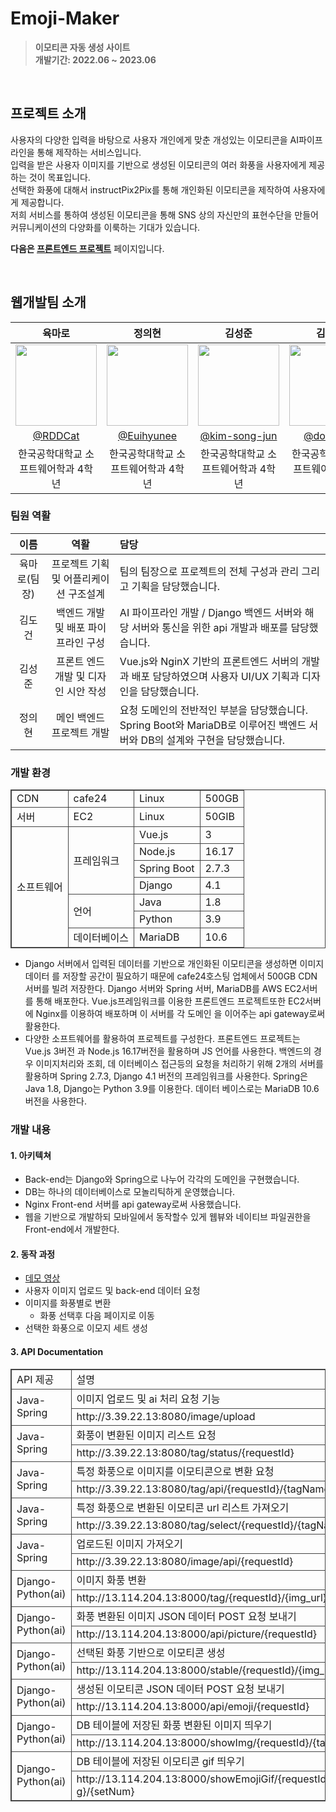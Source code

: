 # Emoji-Maker
> **이모티콘 자동 생성 사이트** <br/> **개발기간: 2022.06 ~ 2023.06** 
<br/>

## 프로젝트 소개 

사용자의 다양한 입력을 바탕으로 사용자 개인에게 맞춘 개성있는 이모티콘을 AI파이프라인을 통해 제작하는 서비스입니다. 
<br>
입력을 받은 사용자 이미지를 기반으로 생성된 이모티콘의 여러 화풍을 사용자에게 제공하는 것이 목표입니다.
<br>
선택한 화풍에 대해서 instructPix2Pix를 통해 개인화된 이모티콘을 제작하여 사용자에게 제공합니다.
<br>
저희 서비스를 통하여 생성된 이모티콘을 통해 SNS 상의 자신만의 표현수단을 만들어 커뮤니케이션의 다양화를 이룩하는 기대가 있습니다. 

**다음은 [프론트엔드 프로젝트](https://github.com/kim-song-jun/MyEmoji)**  페이지입니다. 

<br/>

## 웹개발팀 소개 

|육마로|정의현|김성준|김도건|
|:---:|:---:|:---:|:---:|
|<img width="130px" src="https://avatars.githubusercontent.com/u/55569476?v=4"/>|<img width="130px" src="https://avatars.githubusercontent.com/u/98465697?v=4"/>|<img width="130px" src="https://avatars.githubusercontent.com/u/90247223?v=4"/>|<img width="130px" src="https://avatars.githubusercontent.com/u/102578327?v=4"/>|
|[@RDDCat](https://github.com/RDDcat)|[@Euihyunee](https://github.com/Euihyunee)|[@kim-song-jun](https://github.com/kim-song-jun)|[@dogeonK](https://github.com/dogeonK)|
|한국공학대학교 소프트웨어학과 4학년|한국공학대학교 소프트웨어학과 4학년|한국공학대학교 소프트웨어학과 4학년|한국공학대학교 소프트웨어학과 4학년|



### 팀원 역활 

|이름|역활|담당|
|:---:|:---:|:---|
|육마로(팀장)|프로젝트 기획 및 어플리케이션 구조설계|팀의 팀장으로 프로젝트의 전체 구성과 관리 그리고 기획을 담당했습니다.|
|김도건| 백엔드 개발 및 배포 파이프라인 구성|AI 파이프라인 개발 / Django 백엔드 서버와 해당 서버와 통신을 위한 api 개발과 배포를 담당했습니다.|
|김성준| 프론트 엔드 개발 및 디자인 시안 작성|Vue.js와 NginX 기반의 프론트엔드 서버의 개발과 배포 담당하였으며 사용자 UI/UX 기획과 디자인을 담당했습니다.|
|정의현| 메인 백엔드 프로젝트 개발|요청 도메인의 전반적인 부분을 담당했습니다. Spring Boot와 MariaDB로 이루어진 백엔드 서버와 DB의 설계와 구현을 담당했습니다.|




### 개발 환경 



<table style="border:2px; width: 100%; border-collapse: collapse; border: 1px solid #444444; margin: 0 auto;"> 
    <tr style="border:1px solid #444444;">
        <td style="border:1px solid #444444;"> CDN</td>
        <td style="border:1px solid #444444;"> cafe24</td>
        <td style="border:1px solid #444444;"> Linux</td>
        <td style="border:1px solid #444444;"> 500GB</td>
    </tr>
    <tr style="border:1px solid #444444;">
        <td style="border:1px solid #444444;"> 서버</td>
        <td style="border:1px solid #444444;"> EC2</td>
        <td style="border:1px solid #444444;"> Linux</td>
        <td style="border:1px solid #444444;"> 50GIB</td>
    </tr>
    <tr style="border:1px solid #444444;">
        <td style="border:1px solid #444444;" rowspan='7'> 소프트웨어</td>
        <td style="border:1px solid #444444;" rowspan='4' > 프레임워크</td>
        <td style="border:1px solid #444444;"> Vue.js</td>
        <td style="border:1px solid #444444;"> 3</td>
    </tr>
    <tr style="border:1px solid #444444;">
        <td style="border:1px solid #444444;"> Node.js</td>
        <td style="border:1px solid #444444;"> 16.17</td>
    </tr>
    <tr style="border:1px solid #444444;">
        <td style="border:1px solid #444444;"> Spring Boot</td>
        <td style="border:1px solid #444444;"> 2.7.3</td>
    </tr>
    <tr style="border:1px solid #444444;">
        <td style="border:1px solid #444444;"> Django</td>
        <td style="border:1px solid #444444;"> 4.1</td>
    </tr>
    <tr style="border:1px solid #444444;">
        <td style="border:1px solid #444444;" rowspan='2'> 언어 </td>
        <td style="border:1px solid #444444;"> Java</td>
        <td style="border:1px solid #444444;"> 1.8</td>
    </tr >
    <tr style="border:1px solid #444444;">
        <td style="border:1px solid #444444;"> Python</td>
        <td style="border:1px solid #444444;"> 3.9 </td>
    </tr>
    <tr style="border:1px solid #444444;">
        <td style="border:1px solid #444444;"> 데이터베이스</td>
        <td style="border:1px solid #444444;"> MariaDB</td>
        <td style="border:1px solid #444444;"> 10.6</td>
    </tr>
</table>

- Django 서버에서 입력된 데이터를 기반으로 개인화된 이모티콘을 생성하면 이미지 데이터 를 저장할 공간이 필요하기 때문에 cafe24호스팅 업체에서 500GB CDN 서버를 빌려 저장한다.
Django 서버와 Spring 서버, MariaDB를 AWS EC2서버를 통해 배포한다. Vue.js프레임워크를 이용한 프론트엔드 프로젝트또한 EC2서버에 Nginx를 이용하여 배포하며 이 서버를 각 도메인 을 이어주는 api gateway로써 활용한다.
- 다양한 소프트웨어를 활용하여 프로젝트를 구성한다. 프론트엔드 프로젝트는 Vue.js 3버전 과 Node.js 16.17버전을 활용하며 JS 언어를 사용한다. 백엔드의 경우 이미지처리와 조회, 데 이터베이스 접근등의 요청을 처리하기 위해 2개의 서버를 활용하며 Spring 2.7.3, Django 4.1 버전의 프레임워크를 사용한다. Spring은 Java 1.8, Django는 Python 3.9를 이용한다. 데이터 베이스로는 MariaDB 10.6버전을 사용한다.

### 개발 내용 

#### 1. 아키텍쳐

- Back-end는 Django와 Spring으로 나누어 각각의 도메인을 구현했습니다. 
- DB는 하나의 데이터베이스로 모놀리틱하게 운영했습니다. 
- Nginx Front-end 서버를 api gateway로써 사용했습니다. 
- 웹을 기반으로 개발하되 모바일에서 동작할수 있게 웹뷰와 네이티브 파일권한을 Front-end에서 개발한다. 

#### 2. 동작 과정 

- [데모 영상](https://www.youtube.com/watch?v=AVws_wapf8M)
- 사용자 이미지 업로드 및 back-end 데이터 요청
- 이미지를 화풍별로 변환 
    - 화풍 선택후 다음 페이지로 이동
- 선택한 화풍으로 이모지 세트 생성 


#### 3. API Documentation

<table style="border:2px; width: 100%; border-collapse: collapse; border: 1px solid #444444;"> 
    <tr style="border:1px solid #444444;">
        <td style="border:1px solid #444444;"> API 제공</td>
        <td style="border:1px solid #444444;"> 설명 </td>
    </tr>
    <tr style="border:1px solid #444444;">
        <td style="border:1px solid #444444;" rowspan='2'> Java-Spring</td>
        <td style="border:1px solid #444444;"> 이미지 업로드 및 ai 처리 요청 기능 </td>
    </tr>
    <tr style="border:1px solid #444444;">
        <td style="border:1px solid #444444;">  http://3.39.22.13:8080/image/upload</td>
    </tr>
    <tr style="border:1px solid #444444;">
        <td style="border:1px solid #444444;" rowspan='2'> Java-Spring</td>
        <td style="border:1px solid #444444;">  화풍이 변환된 이미지 리스트 요청</td>
    </tr>
    <tr style="border:1px solid #444444;">
        <td style="border:1px solid #444444;">  http://3.39.22.13:8080/tag/status/{requestId}</td>
    </tr>
    <tr style="border:1px solid #444444;">
        <td style="border:1px solid #444444;" rowspan='2'> Java-Spring</td>
        <td style="border:1px solid #444444;">  특정 화풍으로 이미지를 이모티콘으로 변환 요청</td>
    </tr>
    <tr style="border:1px solid #444444;">
        <td style="border:1px solid #444444;">  http://3.39.22.13:8080/tag/api/{requestId}/{tagName} </td>
    </tr>
    <tr style="border:1px solid #444444;">
        <td style="border:1px solid #444444;" rowspan='2'> Java-Spring</td>
        <td style="border:1px solid #444444;">  특정 화풍으로 변환된 이모티콘 url 리스트 가져오기</td>
    </tr>
    <tr style="border:1px solid #444444;">
        <td style="border:1px solid #444444;">  http://3.39.22.13:8080/tag/select/{requestId}/{tagName}</td>
    </tr>
    <tr style="border:1px solid #444444;">
        <td style="border:1px solid #444444;" rowspan='2'> Java-Spring</td>
        <td style="border:1px solid #444444;">  업로드된 이미지 가져오기</td>
    </tr>
    <tr style="border:1px solid #444444;">
        <td style="border:1px solid #444444;">  http://3.39.22.13:8080/image/api/{requestId}</td>
    </tr>
    <tr style="border:1px solid #444444;">
        <td style="border:1px solid #444444;" rowspan='2'> Django-Python(ai)</td>
        <td style="border:1px solid #444444;"> 이미지 화풍 변환</td>
    </tr>
    <tr style="border:1px solid #444444;">
        <td style="border:1px solid #444444;"> http://13.114.204.13:8000/tag/{requestId}/{img_url}</td>
    </tr>
        <tr class="tr">
        <td style="border:1px solid #444444;" rowspan='2'> Django-Python(ai)</td>
        <td style="border:1px solid #444444;"> 화풍 변환된 이미지 JSON 데이터 POST 요청 보내기</td>
    </tr>
    <tr style="border:1px solid #444444;">
        <td style="border:1px solid #444444;"> http://13.114.204.13:8000/api/picture/{requestId}</td>
    </tr>
    <tr style="border:1px solid #444444;">
        <td style="border:1px solid #444444;" rowspan='2'> Django-Python(ai)</td>
        <td style="border:1px solid #444444;"> 선택된 화풍 기반으로 이모티콘 생성</td>
    </tr>
    <tr style="border:1px solid #444444;">
        <td style="border:1px solid #444444;"> http://13.114.204.13:8000/stable/{requestId}/{img_url}/{tag_name}</td>
    </tr>
    <tr style="border:1px solid #444444;">
        <td style="border:1px solid #444444;" rowspan='2'> Django-Python(ai)</td>
        <td style="border:1px solid #444444;"> 생성된 이모티콘 JSON 데이터 POST 요청 보내기</td>
    </tr>
    <tr style="border:1px solid #444444;">
        <td style="border:1px solid #444444;"> http://13.114.204.13:8000/api/emoji/{requestId}</td>
    </tr>
    <tr style="border:1px solid #444444;">
        <td style="border:1px solid #444444;" rowspan='2'> Django-Python(ai)</td>
        <td style="border:1px solid #444444;"> DB 테이블에 저장된 화풍 변환된 이미지 띄우기</td>
    </tr>
    <tr style="border:1px solid #444444;">
        <td style="border:1px solid #444444;"> http://13.114.204.13:8000/showImg/{requestId}/{tag_name}/{setNum}</td>
    </tr>
    <tr style="border:1px solid #444444;">
        <td style="border:1px solid #444444;" rowspan='2'> Django-Python(ai)</td>
        <td style="border:1px solid #444444;"> DB 테이블에 저장된 이모티콘 gif 띄우기</td>
    </tr>
    <tr style="border:1px solid #444444;">
        <td> http://13.114.204.13:8000/showEmojiGif/{requestId}/{tag_name}/{emojiTa g}/{setNum}</td>
    </tr>
    
</table>

